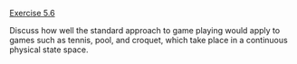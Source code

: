 [Exercise 5.6](5-6/)

Discuss how well the standard approach to game playing would apply to
games such as tennis, pool, and croquet, which take place in a
continuous physical state space.
